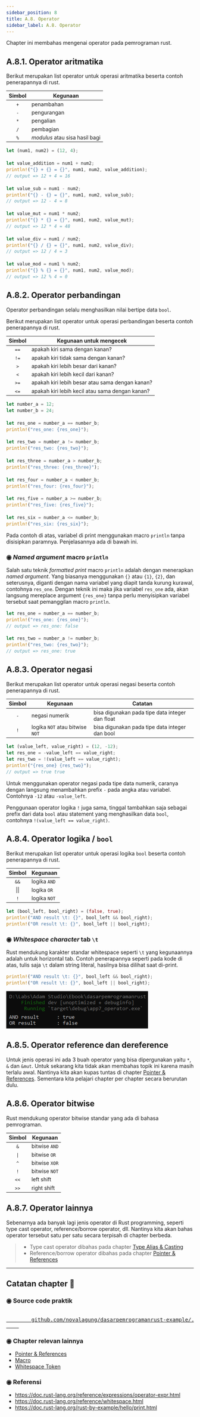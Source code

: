 ```yaml
---
sidebar_position: 8
title: A.8. Operator
sidebar_label: A.8. Operator
---
```


Chapter ini membahas mengenai operator pada pemrograman rust.

## A.8.1. Operator aritmatika

Berikut merupakan list operator untuk operasi aritmatika beserta contoh penerapannya di rust.

| Simbol | Kegunaan |
|:-:|-|
| `+` | penambahan |
| `-` | pengurangan |
| `*` | pengalian |
| `/` | pembagian |
| `%` | *modulus* atau sisa hasil bagi |

```rust
let (num1, num2) = (12, 4);

let value_addition = num1 + num2;
println!("{} + {} = {}", num1, num2, value_addition);
// output => 12 + 4 = 16

let value_sub = num1 - num2;
println!("{} - {} = {}", num1, num2, value_sub);
// output => 12 - 4 = 8

let value_mut = num1 * num2;
println!("{} * {} = {}", num1, num2, value_mut);
// output => 12 * 4 = 48

let value_div = num1 / num2;
println!("{} / {} = {}", num1, num2, value_div);
// output => 12 / 4 = 3

let value_mod = num1 % num2;
println!("{} % {} = {}", num1, num2, value_mod);
// output => 12 % 4 = 0
```

## A.8.2. Operator perbandingan

Operator perbandingan selalu menghasilkan nilai bertipe data `bool`.

Berikut merupakan list operator untuk operasi perbandingan beserta contoh penerapannya di rust.

| Simbol | Kegunaan untuk mengecek |
|:-:|-|
| `==` | apakah kiri sama dengan kanan? |
| `!=` | apakah kiri tidak sama dengan kanan? |
| `>` | apakah kiri lebih besar dari kanan? |
| `<` | apakah kiri lebih kecil dari kanan? |
| `>=` | apakah kiri lebih besar atau sama dengan kanan? |
| `<=` | apakah kiri lebih kecil atau sama dengan kanan? |

```rust
let number_a = 12;
let number_b = 24;

let res_one = number_a == number_b;
println!("res_one: {res_one}");

let res_two = number_a != number_b;
println!("res_two: {res_two}");

let res_three = number_a > number_b;
println!("res_three: {res_three}");

let res_four = number_a < number_b;
println!("res_four: {res_four}");

let res_five = number_a >= number_b;
println!("res_five: {res_five}");

let res_six = number_a <= number_b;
println!("res_six: {res_six}");
```

Pada contoh di atas, variabel di print menggunakan macro `println` tanpa disisipkan paramnya. Penjelasannya ada di bawah ini.

### ◉ *Named argument* macro `println`

Salah satu teknik *formatted print* macro `println` adalah dengan menerapkan *named argument*. Yang biasanya menggunakan `{}` atau `{1}`, `{2}`, dan seterusnya, diganti dengan nama variabel yang diapit tanda kurung kurawal, contohnya `res_one`. Dengan teknik ini maka jika variabel `res_one` ada, akan langsung mereplace argument `{res_one}` tanpa perlu menyisipkan variabel tersebut saat pemanggilan macro `println`.

```rust
let res_one = number_a == number_b;
println!("res_one: {res_one}");
// output => res_one: false

let res_two = number_a != number_b;
println!("res_two: {res_two}");
// output => res_one: true
```

## A.8.3. Operator negasi

Berikut merupakan list operator untuk operasi negasi beserta contoh penerapannya di rust.

| Simbol | Kegunaan | Catatan |
|:-:|-|-|
| `-` | negasi numerik | bisa digunakan pada tipe data integer dan float |
| `!` | logika `NOT` atau bitwise `NOT` | bisa digunakan pada tipe data integer dan bool |

```rust
let (value_left, value_right) = (12, -12);
let res_one = -value_left == value_right;
let res_two = !(value_left == value_right);
println!("{res_one} {res_two}");
// output => true true
```

Untuk menggunakan operator negasi pada tipe data numerik, caranya dengan langsung menambahkan prefix `-` pada angka atau variabel. Contohnya `-12` atau `-value_left`.

Penggunaan operator logika `!` juga sama, tinggal tambahkan saja sebagai prefix dari data `bool` atau statement yang menghasilkan data `bool`, contohnya `!(value_left == value_right)`.

## A.8.4. Operator logika / `bool`

Berikut merupakan list operator untuk operasi logika `bool` beserta contoh penerapannya di rust.

| Simbol | Kegunaan |
|:-:|-|
| `&&` | logika `AND` |
| \|\| | logika `OR` |
| `!` | logika `NOT` |

```rust
let (bool_left, bool_right) = (false, true);
println!("AND result \t: {}", bool_left && bool_right);
println!("OR result \t: {}", bool_left || bool_right);
```

### ◉ *Whitespace character* tab `\t`

Rust mendukung karakter standar whitespace seperti `\t` yang kegunaannya adalah untuk horizontal tab. Contoh penerapannya seperti pada kode di atas, tulis saja `\t` dalam string literal, hasilnya bisa dilihat saat di-print.

```rust
println!("AND result \t: {}", bool_left && bool_right);
println!("OR result \t: {}", bool_left || bool_right);
```

![operator boolean](img/operator-1.png)

## A.8.5. Operator reference dan dereference

Untuk jenis operasi ini ada 3 buah operator yang bisa dipergunakan yaitu `*`, `&` dan `&mut`. Untuk sekarang kita tidak akan membahas topik ini karena masih terlalu awal. Nantinya kita akan kupas tuntas di chapter [Pointer & References](/basic/pointer-references). Sementara kita pelajari chapter per chapter secara berurutan dulu.

## A.8.6. Operator bitwise

Rust mendukung operator bitwise standar yang ada di bahasa pemrograman.

| Simbol | Kegunaan |
|:-:|-|
| `&` | bitwise `AND` |
| <code>\|</code> | bitwise `OR` |
| `^` | bitwise `XOR` |
| `!` | bitwise `NOT` |
| `<<` | left shift |
| `>>` | right shift |

## A.8.7. Operator lainnya

Sebenarnya ada banyak lagi jenis operator di Rust programming, seperti type cast operator, reference/borrow operator, dll. Nantinya kita akan bahas operator tersebut satu per satu secara terpisah di chapter berbeda.

> - Type cast operator dibahas pada chapter [Type Alias & Casting](/basic/type-alias-casting)
> - Reference/borrow operator dibahas pada chapter [Pointer & References](/basic/pointer-references)

---

## Catatan chapter 📑

### ◉ Source code praktik

<pre>
    <a href="https://github.com/novalagung/dasarpemrogramanrust-example/tree/master/operator">
        github.com/novalagung/dasarpemrogramanrust-example/../operator
    </a>
</pre>

### ◉ Chapter relevan lainnya

- [Pointer & References](/basic/pointer-references)
- [Macro](#/wip/macro)
- [Whitespace Token](#/wip/whitespace-token)

### ◉ Referensi

- https://doc.rust-lang.org/reference/expressions/operator-expr.html
- https://doc.rust-lang.org/reference/whitespace.html
- https://doc.rust-lang.org/rust-by-example/hello/print.html

